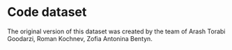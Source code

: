 # Code dataset

The original version of this dataset was created by the team of Arash Torabi Goodarzi, Roman Kochnev, Zofia Antonina Bentyn.
